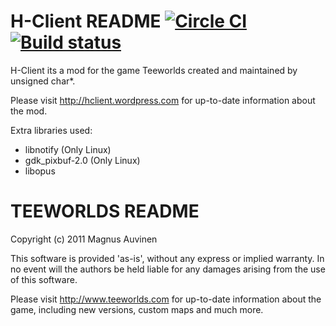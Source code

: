 # H-Client README [![Circle CI](https://circleci.com/gh/Tardo/HClient.png)](https://circleci.com/gh/Tardo/HClient) [![Build status](https://ci.appveyor.com/api/projects/status/yxun2pnof296a6ke?svg=true)](https://ci.appveyor.com/project/Tardo/hclient)
H-Client its a mod for the game Teeworlds created and maintained by unsigned char*.

Please visit http://hclient.wordpress.com for up-to-date information about 
the mod.

Extra libraries used:
- libnotify (Only Linux)
- gdk_pixbuf-2.0 (Only Linux)
- libopus



# TEEWORLDS README
Copyright (c) 2011 Magnus Auvinen


This software is provided 'as-is', without any express or implied
warranty. In no event will the authors be held liable for any damages
arising from the use of this software.


Please visit http://www.teeworlds.com for up-to-date information about 
the game, including new versions, custom maps and much more.
